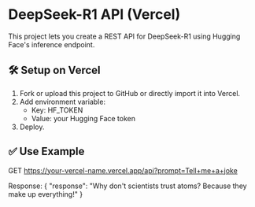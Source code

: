 # DeepSeek-R1 API (Vercel)

This project lets you create a REST API for DeepSeek-R1 using Hugging Face's inference endpoint.

## 🛠 Setup on Vercel

1. Fork or upload this project to GitHub or directly import it into Vercel.
2. Add environment variable:
   - Key: HF_TOKEN
   - Value: your Hugging Face token
3. Deploy.

## ✅ Use Example

GET https://your-vercel-name.vercel.app/api?prompt=Tell+me+a+joke

Response:
{
  "response": "Why don't scientists trust atoms? Because they make up everything!"
}